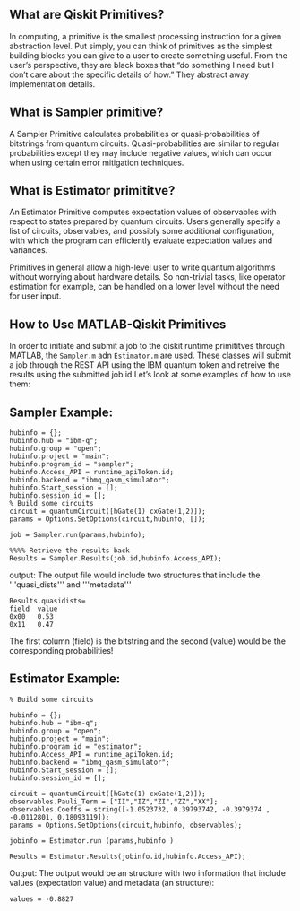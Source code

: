 ## What are Qiskit Primitives?
In computing, a primitive is the smallest processing instruction for a given abstraction level. Put simply, you can think of primitives as the simplest building blocks you can give to a user to create something useful. From the user’s perspective, they are black boxes that “do something I need but I don’t care about the specific details of how.” They abstract away implementation details.

## What is Sampler primitive?
A Sampler Primitive calculates probabilities or quasi-probabilities of bitstrings from quantum circuits. Quasi-probabilities are similar to regular probabilities except they may include negative values, which can occur when using certain error mitigation techniques.

## What is Estimator primititve?
An Estimator Primitive computes expectation values of observables with respect to states prepared by quantum circuits. Users generally specify a list of circuits, observables, and possibly some additional configuration, with which the program can efficiently evaluate expectation values and variances.

Primitives in general allow a high-level user to write quantum algorithms without worrying about hardware details. So non-trivial tasks, like operator estimation for example, can be handled on a lower level without the need for user input.


## How to Use MATLAB-Qiskit Primitives
In order to initiate and submit a job to the qiskit runtime primititves through MATLAB, the ```Sampler.m``` adn ```Estimator.m``` are used. These classes will submit a job through the REST API using the IBM quantum token
and retreive the results using the submitted job id.Let’s look at some examples of how to use them:

## Sampler Example:
```
hubinfo = {};
hubinfo.hub = "ibm-q";
hubinfo.group = "open";
hubinfo.project = "main";
hubinfo.program_id = "sampler";
hubinfo.Access_API = runtime_apiToken.id;
hubinfo.backend = "ibmq_qasm_simulator";
hubinfo.Start_session = [];
hubinfo.session_id = [];
% Build some circuits
circuit = quantumCircuit([hGate(1) cxGate(1,2)]);
params = Options.SetOptions(circuit,hubinfo, []);

job = Sampler.run(params,hubinfo);

%%%% Retrieve the results back
Results = Sampler.Results(job.id,hubinfo.Access_API);

```
output: The output file would include two structures that include the '''quasi_dists''' and '''metadata'''
```
Results.quasidists=
field  value 
0x00   0.53
0x11   0.47

```
The first column (field) is the bitstring and the second (value) would be the corresponding probabilities!
## Estimator Example:

```
% Build some circuits

hubinfo = {};
hubinfo.hub = "ibm-q";
hubinfo.group = "open";
hubinfo.project = "main";
hubinfo.program_id = "estimator";
hubinfo.Access_API = runtime_apiToken.id;
hubinfo.backend = "ibmq_qasm_simulator";
hubinfo.Start_session = [];
hubinfo.session_id = [];

circuit = quantumCircuit([hGate(1) cxGate(1,2)]);
observables.Pauli_Term = ["II","IZ","ZI","ZZ","XX"];
observables.Coeffs = string([-1.0523732, 0.39793742, -0.3979374 , -0.0112801, 0.18093119]);
params = Options.SetOptions(circuit,hubinfo, observables);

jobinfo = Estimator.run (params,hubinfo )

Results = Estimator.Results(jobinfo.id,hubinfo.Access_API);

```

Output: The output would be an structure with two information that include values (expectation value) and metadata (an structure): 
```
values = -0.8827
```

